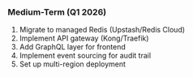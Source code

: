 ### Medium-Term (Q1 2026)

1. Migrate to managed Redis (Upstash/Redis Cloud)
2. Implement API gateway (Kong/Traefik)
3. Add GraphQL layer for frontend
4. Implement event sourcing for audit trail
5. Set up multi-region deployment
